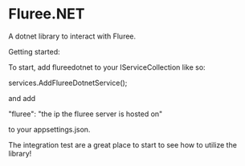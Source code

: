 # Fluree.NET
A dotnet library to interact with Fluree.


Getting started: 

To start, add flureedotnet to your IServiceCollection like so: 

services.AddFlureeDotnetService(); 

and add 

"fluree": "the ip the fluree server is hosted on"

to your appsettings.json.

The integration test are a great place to start to see how to utilize the library! 
